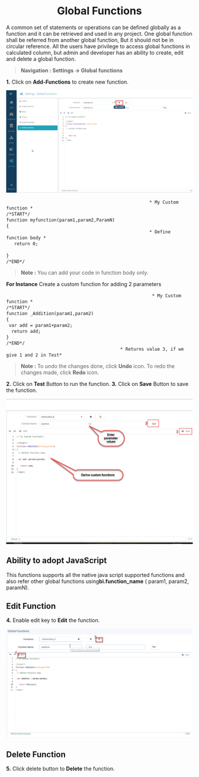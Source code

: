 

<h1><center>Global Functions</center></h1>

A common set of statements or operations can be defined globally as a function and it can be retrieved and used in any project. One global function shall be referred from another global function, But it should not be in circular reference. All the users have privilege to access global functions in calculated column, but admin and developer has an ability to create, edit and delete a global function.

> **Navigation : Settings → Global functions**

**1.**  Click on  **Add-Functions**  to create new function.

![enter image description here](https://raw.githubusercontent.com/sv18042016/fp1/d9712e86a6881444e961d60dfc6aab30bf665172/images/func1.png)

```
                                                      * My Custom function *
/*START*/ 
function myfunction(param1,param2,ParamN)
{
                                                      * Define function body *  
   return 0;

}
/*END*/
```

> **Note :**  You can add your code in function body only.

**For Instance**  Create a custom function for adding 2 parameters

```
                                                       * My Custom function *
/*START*/ 
function _Addition(param1,param2)
{
 var add = param1+param2;  
  return add;
}
/*END*/
                                           * Returns value 3, if we give 1 and 2 in Test*
```

> **Note :**  To undo the changes done, click  **Undo**  icon. To redo the changes made, click  **Redo**  icon.

**2.**  Click on  **Test**  Button to run the function.  **3.**  Click on  **Save**  Button to save the function.

![enter image description here](https://raw.githubusercontent.com/sv18042016/fp1/2c15dfa03d8ed5eed5cdffdc1335c22ce759300c/images/global_functions.png)

## Ability to adopt JavaScript

This functions supports all the native java script supported functions and also refer other global functions using**bi.function_name**  ( param1, param2, paramN).

## Edit Function

**4.**  Enable edit key to  **Edit**  the function.

![enter image description here](https://raw.githubusercontent.com/sv18042016/fp1/22605db49d5ca324b621e568ed48fca35508adb0/images/New_version5/TD_Gobal_Functions_Image3.png)

## Delete Function

**5.**  Click delete button to  **Delete**  the function.

<!--stackedit_data:
eyJoaXN0b3J5IjpbLTExNzY1NTg0NTYsLTExNjEyOTA5MzIsNz
MwOTk4MTE2XX0=
-->